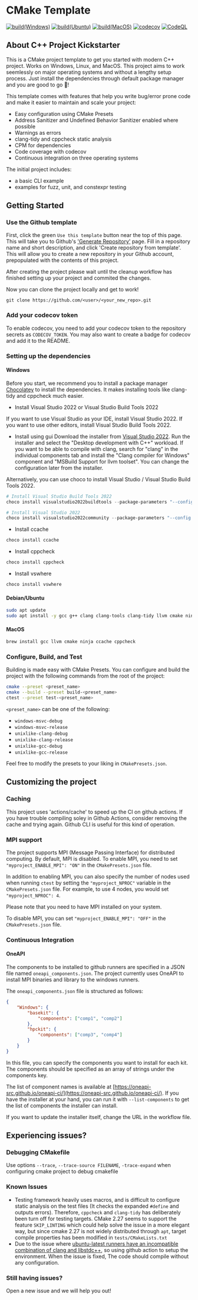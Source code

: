 # CMake Template

[![build(Windows)](https://github.com/YTokumaru/cpp-project-kickstarter/actions/workflows/build-windows.yml/badge.svg)](https://github.com/YTokumaru/cpp-project-kickstarter/actions/workflows/build-windows.yml)
[![build(Ubuntu)](https://github.com/YTokumaru/cpp-project-kickstarter/actions/workflows/build-ubuntu.yml/badge.svg)](https://github.com/YTokumaru/cpp-project-kickstarter/actions/workflows/build-ubuntu.yml)
[![build(MacOS)](https://github.com/YTokumaru/cpp-project-kickstarter/actions/workflows/build-macos.yml/badge.svg)](https://github.com/YTokumaru/cpp-project-kickstarter/actions/workflows/build-macos.yml)
[![codecov](https://codecov.io/gh/YTokumaru/cpp-project-kickstarter/graph/badge.svg?token=OUBFIJTUCP)](https://codecov.io/gh/YTokumaru/cpp-project-kickstarter)
[![CodeQL](https://github.com/YTokumaru/cpp-project-kickstarter/actions/workflows/codeql-analysis.yml/badge.svg)](https://github.com/YTokumaru/cpp-project-kickstarter/actions/workflows/codeql-analysis.yml)

## About C++ Project Kickstarter

This is a CMake project template to get you started with modern C++ project. Works on Windows, Linux, and MacOS.
This project aims to work seemlessly on major operating systems and without a lengthy setup process. Just install the dependencies through default package manager and you are good to go 🚀!

This template comes with features that help you write bug/error prone code and make it easier to maintain and scale your project:

- Easy configuration using CMake Presets
- Address Sanitizer and Undefined Behavior Sanitizer enabled where possible
- Warnings as errors
- clang-tidy and cppcheck static analysis
- CPM for dependencies
- Code coverage with codecov
- Continuous integration on three operating systems

The initial project includes:

- a basic CLI example
- examples for fuzz, unit, and constexpr testing

## Getting Started

### Use the Github template

First, click the green `Use this template` button near the top of this page.
This will take you to Github's ['Generate Repository'](https://github.com/ytokumaru/cpp-project-kickstarter/generate) page.
Fill in a repository name and short description, and click 'Create repository from template'.
This will allow you to create a new repository in your Github account,
prepopulated with the contents of this project.

After creating the project please wait until the cleanup workflow has finished
setting up your project and commited the changes.

Now you can clone the project locally and get to work!

    git clone https://github.com/<user>/<your_new_repo>.git

### Add your codecov token

To enable codecov, you need to add your codecov token to the repository secrets as `CODECOV_TOKEN`.
You may also want to create a badge for codecov and add it to the README.

### Setting up the dependencies

#### Windows

Before you start, we recommend you to install a package manager [Chocolatey](https://chocolatey.org/install) to install the dependencies. It makes installing tools like clang-tidy and cppcheck much easier.

- Install Visual Studio 2022 or Visual Studio Build Tools 2022

If you want to use Visual Studio as your IDE, install Visual Studio 2022. If you want to use other editors, install Visual Studio Build Tools 2022.

  - Install using gui
Download the installer from [Visual Studio 2022](https://visualstudio.microsoft.com/downloads/).
Run the installer and select the "Desktop development with C++" workload.
If you want to be able to compile with clang, search for "clang" in the individual components tab and install the "Clang compiler for Windows" component and "MSBuild Support for llvm toolset".
You can change the configuration later from the installer.

Alternatively, you can use choco to install Visual Studio / Visual Studio Build Tools 2022.

```powershell
# Install Visual Studio Build Tools 2022
choco install visualstudio2022buildtools --package-parameters "--config path-to-this-project's-.vsconfig"

# Install Visual Studio 2022
choco install visualstudio2022community --package-parameters "--config path-to-this-project's-.vsconfig"
```

- Install ccache

```powershell
choco install ccache
```

- Install cppcheck

```powershell
choco install cppcheck
```

- Install vswhere

```powershell
choco install vswhere
```

#### Debian/Ubuntu

```bash
sudo apt update
sudo apt install -y gcc g++ clang clang-tools clang-tidy llvm cmake ninja-build ccache cppcheck gcovr
```

#### MacOS

```zsh
brew install gcc llvm cmake ninja ccache cppcheck
```

### Configure, Build, and Test

Building is made easy with CMake Presets. You can configure and build the project with the following commands from the root of the project:

```bash
cmake --preset <preset_name>
cmake --build --preset build-<preset_name>
ctest --preset test-<preset_name>
```
`<preset_name>` can be one of the following:
- `windows-msvc-debug`
- `windows-msvc-release`
- `unixlike-clang-debug`
- `unixlike-clang-release`
- `unixlike-gcc-debug`
- `unixlike-gcc-release`

Feel free to modify the presets to your liking in `CMakePresets.json`.

## Customizing the project

### Caching

This project uses 'actions/cache' to speed up the CI on github actions. If you have trouble compiling soley in Github Actions, consider removing the cache and trying again. Github CLI is useful for this kind of operation.

### MPI support

The project supports MPI (Message Passing Interface) for distributed computing. By default, MPI is disabled. To enable MPI, you need to set `"myproject_ENABLE_MPI": "ON"` in the `CMakePresets.json` file. 

In addition to enabling MPI, you can also specify the number of nodes used when running `ctest` by setting the `"myproject_NPROC"` variable in the `CMakePresets.json` file. For example, to use 4 nodes, you would set `"myproject_NPROC": 4`.

Please note that you need to have MPI installed on your system. 

To disable MPI, you can set `"myproject_ENABLE_MPI": "OFF"` in the `CMakePresets.json` file.

### Continuous Integration

#### OneAPI

The components to be installed to github runners are specified in a JSON file named `oneapi_components.json`.
The project currently uses OneAPI to install MPI binaries and library to the windows runners.

The `oneapi_components.json` file is structured as follows:

```json
{
    "Windows": {
        "basekit": {
            "components": ["comp1", "comp2"]
        },
        "hpckit": {
            "components": ["comp3", "comp4"]
        }
    }
}
```
In this file, you can specify the components you want to install for each kit. The components should be specified as an array of strings under the components key.

The list of component names is available at [https://oneapi-src.github.io/oneapi-ci/](https://oneapi-src.github.io/oneapi-ci/).
If you have the installer at your hand, you can run it with `--list-components` to get the list of components the installer can install.

If you want to update the installer itself, change the URL in the workflow file.

## Experiencing issues?

### Debugging CMakefile

Use options `--trace`, `--trace-source FILENAME`, `-trace-expand` when configuring cmake project to debug cmakefile

### Known Issues

- Testing framework heavily uses macros, and is difficult to configure static analysis on the test files (It checks the expanded `#define` and outputs errors). Therefore, `cppcheck` and `clang-tidy` has deliberately been turn off for testing targets. CMake 2.27 seems to support the feature `SKIP_LINTING` which could help solve the issue in a more elegant way, but since cmake 2.27 is not widely distributed through `apt`, target compile properties has been modified in `tests/CMakeLists.txt`
- Due to the issue where [ubuntu-latest runners have an incompatible combination of clang and libstdc++](https://github.com/actions/runner-images/issues/8659), so using github action to setup the environment. When the issue is fixed, The code should compile without any configuration.

### Still having issues?
Open a new issue and we will help you out!
